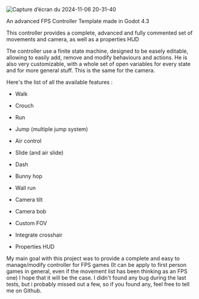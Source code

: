 ![Capture d’écran du 2024-11-06 20-31-40](https://github.com/user-attachments/assets/ec1c10f0-7cc5-44b3-8242-2c72025c2237)

 An advanced FPS Controller Template made in Godot 4.3
 
 This controller provides a complete, advanced and fully commented set of movements and camera, as well as a properties HUD

 The controller use a finite state machine, designed to be easely editable, allowing to easily add, remove and modify behaviours and actions.
 He is also very customizable, with a whole set of open variables for every state and for more general stuff. This is the same for the camera.
 
 Here's the list of all the available features : 
 - Walk
 - Crouch
 - Run
 - Jump (multiple jump system)
 - Air control
 - Slide (and air slide)
 - Dash
 - Bunny hop
 - Wall run

 - Camera tilt
 - Camera bob
 - Custom FOV
  
 - Integrate crosshair
 - Properties HUD

My main goal with this project was to provide a complete and easy to manage/modify controller for FPS games (It can be apply to first person games in general, even if the movement list has been thinking as an FPS one)
I hope that it will be the case.
I didn't found any bug during the last tests, but i probably missed out a few, so if you found any, feel free to tell me on Github.
 
 
